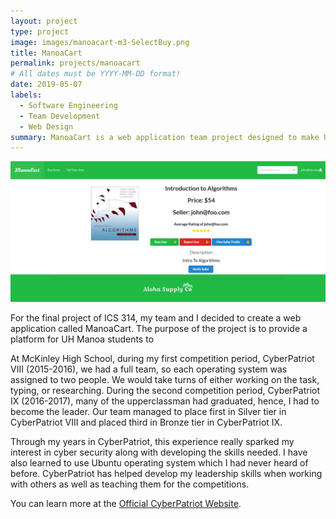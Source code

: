 ```yaml
---
layout: project
type: project
image: images/manoacart-m3-SelectBuy.png
title: ManoaCart 
permalink: projects/manoacart
# All dates must be YYYY-MM-DD format!
date: 2019-05-07
labels:
  - Software Engineering
  - Team Development
  - Web Design
summary: ManoaCart is a web application team project designed to make UH Manoa transaction between students easier.
---
```


<img src="/images/manoacart-m3-SelectBuy.png">

For the final project of ICS 314, my team and I decided to create a web application called ManoaCart. The purpose of the project is to provide a platform for UH Manoa students to 

At McKinley High School, during my first competition period, CyberPatriot VIII (2015-2016), we had a full team, so each operating system was assigned to two people. We would take turns of either working on the task, typing, or researching. During the second competition period, CyberPatriot IX (2016-2017), many of the upperclassman had graduated, hence, I had to become the leader. Our team managed to place first in Silver tier in CyberPatriot VIII and placed third in Bronze tier in CyberPatriot IX.

Through my years in CyberPatriot, this experience really sparked my interest in cyber security along with developing the skills needed. I have also learned to use Ubuntu operating system which I had never heard of before. CyberPatriot has helped develop my leadership skills when working with others as well as teaching them for the competitions.





You can learn more at the [Official CyberPatriot Website](https://www.uscyberpatriot.org/).
